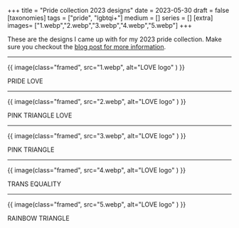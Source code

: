 +++
title = "Pride collection 2023 designs"
date = 2023-05-30
draft =  false
[taxonomies]
tags = ["pride", "lgbtqi+"]
medium = []
series = []
[extra]
images= ["1.webp","2.webp","3.webp","4.webp","5.webp"]
+++

These are the designs I came up with for my 2023 pride collection. Make sure you checkout the [blog post for more information](/blog/creating-a-pride-collection-for-2023/).

---

{{ image(class="framed", src="1.webp", alt="LOVE logo" ) }}

PRIDE LOVE

---

{{ image(class="framed", src="2.webp", alt="LOVE logo" ) }}

PINK TRIANGLE LOVE

---

{{ image(class="framed", src="3.webp", alt="LOVE logo" ) }}

PINK TRIANGLE

---

{{ image(class="framed", src="4.webp", alt="LOVE logo" ) }}

TRANS EQUALITY

---

{{ image(class="framed", src="5.webp", alt="LOVE logo" ) }}

RAINBOW TRIANGLE
